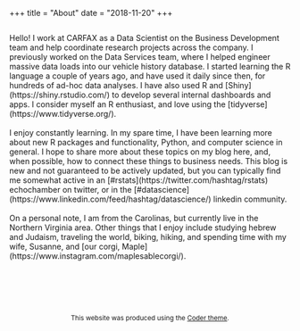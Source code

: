 +++
title = "About"
date = "2018-11-20"
+++

<p><img src="/images/me/jp_croatia.jpg" alt="" /></p>
Hello!  I work at CARFAX as a Data Scientist on the Business Development team and help coordinate research projects across the company.  I previously worked on the Data Services team, where I helped engineer massive data loads into our vehicle history database.  I started learning the R language a couple of years ago, and have used it daily since then, for hundreds of ad-hoc data analyses.  I have also used R and [Shiny](https://shiny.rstudio.com/) to develop several internal dashboards and apps.  I consider myself an R enthusiast, and love using the [tidyverse](https://www.tidyverse.org/). 
</br></br>
I enjoy constantly learning.  In my spare time, I have been learning more about new R packages and functionality, Python, and computer science in general.  I hope to share more about these topics on my blog here, and, when possible, how to connect these things to business needs.  This blog is new and not guaranteed to be actively updated, but you can typically find me somewhat active in an [#rstats](https://twitter.com/hashtag/rstats) echochamber on twitter, or in the [#datascience](https://www.linkedin.com/feed/hashtag/datascience/) linkedin community.
</br></br>
On a personal note, I am from the Carolinas, but currently live in the Northern Virginia area.  Other things that I enjoy include studying hebrew and Judaism, traveling the world, biking, hiking, and spending time with my wife, Susanne, and [our corgi, Maple](https://www.instagram.com/maplesablecorgi/). 


</br></br></br></br>
<small><center>This website was produced using the [Coder theme](https://github.com/luizdepra/hugo-coder/).</small></center>  